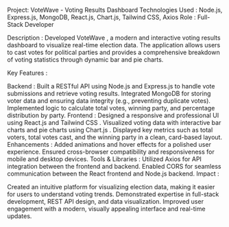 Project: VoteWave - Voting Results Dashboard
Technologies Used : Node.js, Express.js, MongoDB, React.js, Chart.js, Tailwind CSS, Axios
Role : Full-Stack Developer

Description :
Developed VoteWave , a modern and interactive voting results dashboard to visualize real-time election data. The application allows users to cast votes for political parties and provides a comprehensive breakdown of voting statistics through dynamic bar and pie charts.

Key Features :

Backend :
Built a RESTful API using Node.js and Express.js to handle vote submissions and retrieve voting results.
Integrated MongoDB for storing voter data and ensuring data integrity (e.g., preventing duplicate votes).
Implemented logic to calculate total votes, winning party, and percentage distribution by party.
Frontend :
Designed a responsive and professional UI using React.js and Tailwind CSS .
Visualized voting data with interactive bar charts and pie charts using Chart.js .
Displayed key metrics such as total voters, total votes cast, and the winning party in a clean, card-based layout.
Enhancements :
Added animations and hover effects for a polished user experience.
Ensured cross-browser compatibility and responsiveness for mobile and desktop devices.
Tools & Libraries :
Utilized Axios for API integration between the frontend and backend.
Enabled CORS for seamless communication between the React frontend and Node.js backend.
Impact :

Created an intuitive platform for visualizing election data, making it easier for users to understand voting trends.
Demonstrated expertise in full-stack development, REST API design, and data visualization.
Improved user engagement with a modern, visually appealing interface and real-time updates.

